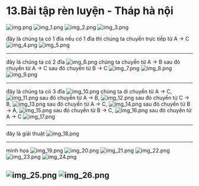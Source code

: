 # 13.Bài tập rèn luyện - Tháp hà nội

![img.png](img.png)
![img_1.png](img_1.png)
![img_2.png](img_2.png)
![img_3.png](img_3.png)

đây là chúng ta có 1 đĩa
nếu có 1 đĩa thì chúng ta chuyển trực tiếp từ A -> C
![img_4.png](img_4.png)
![img_5.png](img_5.png)

---

đây là chúng ta có 2 đĩa
![img_6.png](img_6.png)
chúng ta chuyển từ A -> B sau đó chuyển từ A -> C sau đó chuyển từ B -> C
![img_7.png](img_7.png)
![img_8.png](img_8.png)
![img_9.png](img_9.png)

---

đây là chúng ta có 3 đĩa
![img_10.png](img_10.png)
chúng ta di chuyển từ A -> C,
![img_11.png](img_11.png)
sau đó chuyển từ A -> B,
![img_12.png](img_12.png)
sau đó chuyển từ C -> B,
![img_13.png](img_13.png)
sau đó chuyển từ A -> C,
![img_14.png](img_14.png)
sau đó chuyển từ B -> A,
![img_15.png](img_15.png)
sau đó chuyển từ B -> C,
![img_16.png](img_16.png)
sau đó chuyển từ A -> C
![img_17.png](img_17.png)

---

đây là giải thuật
![img_18.png](img_18.png)

---

minh họa
![img_19.png](img_19.png)
![img_20.png](img_20.png)
![img_21.png](img_21.png)
![img_22.png](img_22.png)
![img_23.png](img_23.png)
![img_24.png](img_24.png)

![img_25.png](img_25.png)
![img_26.png](img_26.png)
---



